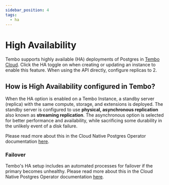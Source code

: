 ```yaml
---
sidebar_position: 4
tags:
  - ha
---
```


# High Availability

Tembo supports highly available (HA) deployments of Postgres in [Tembo Cloud](https://cloud.tembo.io). Click the HA toggle on when creating or updating an instance to enable this feature. When using the API directly, configure replicas to 2.

## How is High Availability configured in Tembo?

When the HA option is enabled on a Tembo Instance, a standby server (replica) with the same compute, storage, and extensions is deployed. The standby server is configured to use **physical, asynchronous replication** also known as **streaming replication**. The asynchronous option is selected for better performance and availability, while sacrificing some durability in the unlikely event of a disk failure.

Please read more about this in the Cloud Native Postgres Operator documentation [here](https://cloudnative-pg.io/documentation/1.20/replication/).

### Failover

Tembo's HA setup includes an automated processes for failover if the primary becomes unhealthy. Please read more about this in the Cloud Native Postgres Operator documentation [here](https://cloudnative-pg.io/documentation/1.20/failover/).
